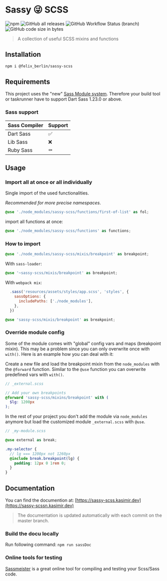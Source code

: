 # Sassy 😜 SCSS

![npm](https://img.shields.io/npm/dm/@felix_berlin/sassy-scss?logo=npm)
![GitHub all releases](https://img.shields.io/github/downloads/felix-berlin/scss-collection/total?style=flat-square)
![GitHub Workflow Status (branch)](https://img.shields.io/github/workflow/status/felix-berlin/scss-collection/CI/master?label=build%20docs%20website&style=flat-square)
![GitHub code size in bytes](https://img.shields.io/github/languages/code-size/felix-berlin/scss-collection?style=flat-square)

> A collection of useful SCSS mixins and functions

## Installation

```bash
npm i @felix_berlin/sassy-scss
```

## Requirements

This project uses the "new" [Sass Module system](https://sass-lang.com/blog/the-module-system-is-launched). Therefore your build tool or taskrunner have to support Dart Sass 1.23.0 or above.

### Sass support

| Sass Compiler | Support |
| ------------- | ------- |
| Dart Sass     | ✅      |
| Lib Sass      | ❌      |
| Ruby Sass     | ⚰️      |

## Usage

### Import all at once or all individually

Single import of the used functionalities.

_Recommended for more precise namespaces_.

```scss
@use './node_modules/sassy-scss/functions/first-of-list' as fol;
```

import all functions at once:

```scss
@use './node_modules/sassy-scss/functions' as functions;
```

### How to import

```scss
@use './node_modules/sassy-scss/mixis/breakpoint' as breakpoint;
```

With `sass-loader`:

```scss
@use '~sassy-scss/mixis/breakpoint' as breakpoint;
```

With `webpack mix`:

```js
  .sass('resources/assets/styles/app.scss', 'styles', {
    sassOptions: {
      includePaths: ['./node_modules'],
    },
  })
```

```scss
@use 'sassy-scss/mixis/breakpoint' as breakpoint;
```

### Override module config

Some of the module comes with "global" config vars and maps (breakpoint mixin). This may be a problem since you can only overwrite once with `with()`.
Here is an example how you can deal with it:

Create a new file and load the breakpoint mixin from the `node_modules` with the `@forward` function. Similar to the `@use` function you can overwrite predefined vars with `with()`.

```scss
// _external.scss

// Add your own breakpoints
@forward 'sassy-scss/mixins/breakpoint' with (
  $lg: 1200px
);
```

In the rest of your project you don't add the module via `node_modules` anymore but load the customized module `_external.scss` with `@use`.

```scss
// _my-module.scss

@use external as break;

.my-selector {
  // lg === 1200px not 1260px
  @include break.breakpoint(lg) {
    padding: 12px 0 1rem 0;
  }
}
```

## Documentation

You can find the documention at: [https://sassy-scss.kasimir.dev](https://sassy-scssn.kasimir.dev)

> The documentation is updated automatically with each commit on the master branch.

### Build the docu locally

Run following command:
`npm run sassDoc`

### Online tools for testing

[Sassmeister](https://www.sassmeister.com) is a great online tool for compiling and testing your Scss/Sass code.

